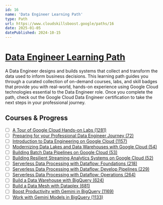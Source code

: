 ```yaml
---
id: 16
name: 'Data Engineer Learning Path'
type: Path
url: https://www.cloudskillsboost.google/paths/16
date: 2025-01-05
datePublished: 2024-10-15
---
```


# [Data Engineer Learning Path](https://www.cloudskillsboost.google/paths/16)

A Data Engineer designs and builds systems that collect and transform the data used to inform business decisions. This learning path guides you through a curated collection of on-demand courses, labs, and skill badges that provide you with real-world, hands-on experience using Google Cloud technologies essential to the Data Engineer role. Once you complete the path, check out the Google Cloud Data Engineer certification to take the next steps in your professional journey.

## Courses & Progress

- [ ] [A Tour of Google Cloud Hands-on Labs (1281)](../courses/A-Tour-of-Google-Cloud-Hands-on-Labs.md)
- [ ] [Preparing for your Professional Data Engineer Journey (72)](../courses/Preparing-for-your-Professional-Data-Engineer-Journey.md)
- [ ] [Introduction to Data Engineering on Google Cloud (1157)](../courses/Introduction-to-Data-Engineering-on-Google-Cloud.md)
- [ ] [Modernizing Data Lakes and Data Warehouses with Google Cloud (54)](../courses/Modernizing-Data-Lakes-and-Data-Warehouses-with-Google-Cloud.md)
- [ ] [Building Batch Data Pipelines on Google Cloud (53)](../courses/Building-Batch-Data-Pipelines-on-Google-Cloud.md)
- [ ] [Building Resilient Streaming Analytics Systems on Google Cloud (52)](../courses/Building-Resilient-Streaming-Analytics-Systems-on-Google-Cloud.md)
- [ ] [Serverless Data Processing with Dataflow: Foundations (218)](../courses/Serverless-Data-Processing-with-Dataflow-Foundations.md)
- [ ] [Serverless Data Processing with Dataflow: Develop Pipelines (229)](../courses/Serverless-Data-Processing-with-Dataflow-Develop-Pipelines.md)
- [ ] [Serverless Data Processing with Dataflow: Operations (264)](../courses/Serverless-Data-Processing-with-Dataflow-Operations.md)
- [ ] [Build a Data Warehouse with BigQuery (624)](../courses/Build-a-Data-Warehouse-with-BigQuery.md)
- [ ] [Build a Data Mesh with Dataplex (681)](../courses/Build-a-Data-Mesh-with-Dataplex.md)
- [ ] [Boost Productivity with Gemini in BigQuery (1169)](../courses/Boost-Productivity-with-Gemini-in-BigQuery.md)
- [ ] [Work with Gemini Models in BigQuery (1133)](../courses/Work-with-Gemini-Models-in-BigQuery.md)
